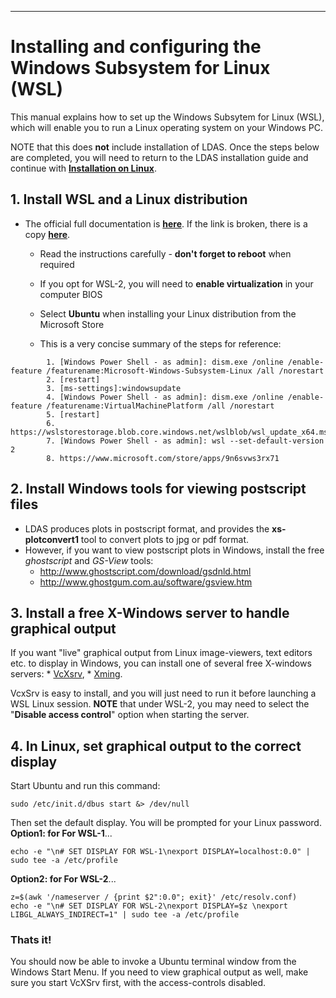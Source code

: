--------------------------------------------------------------------------------
# Installing and configuring the Windows Subsystem for Linux (WSL) 
This manual explains how to set up the Windows Subsytem for Linux (WSL), which will enable you to run a Linux operating system on your Windows PC.    

NOTE that this does **not** include installation of LDAS. Once the steps below are completed, you will need to return to the LDAS installation guide and continue with **[Installation on Linux](https://github.com/feathercode/LDAS/blob/master/README.md#installation-on-linux)**.  

## 1. Install WSL and a Linux distribution  
* The official full documentation is **[here](https://docs.microsoft.com/en-us/windows/wsl/install-win10)**. If the  link is broken, there is a copy **[here](https://github.com/feathercode/LDAS/blob/master/docs/manual_WSL_2.md)**.

	* Read the instructions carefully - **don't forget to reboot** when required
	* If you opt for WSL-2, you will need to **enable virtualization** in your computer BIOS 
	* Select **Ubuntu** when installing your Linux distribution from the Microsoft Store

	* This is a very concise summary of the steps for reference: 
```
		1. [Windows Power Shell - as admin]: dism.exe /online /enable-feature /featurename:Microsoft-Windows-Subsystem-Linux /all /norestart
		2. [restart]
		3. [ms-settings]:windowsupdate
		4. [Windows Power Shell - as admin]: dism.exe /online /enable-feature /featurename:VirtualMachinePlatform /all /norestart
		5. [restart]
		6. https://wslstorestorage.blob.core.windows.net/wslblob/wsl_update_x64.msi
		7. [Windows Power Shell - as admin]: wsl --set-default-version 2
		8. https://www.microsoft.com/store/apps/9n6svws3rx71
```


## 2. Install Windows tools for viewing postscript files  
* LDAS produces plots in postscript format, and provides the **xs-plotconvert1** tool to convert plots to jpg or pdf format.
* However, if you want to view postscript plots in Windows, install the free *ghostscript* and *GS-View* tools: 
	* http://www.ghostscript.com/download/gsdnld.html
	* http://www.ghostgum.com.au/software/gsview.htm

## 3. Install a free X-Windows server to handle graphical output 
If you want "live" graphical output from Linux image-viewers, text editors etc. to display in Windows, you can install one of several free X-windows servers: 
	* [VcXsrv](https://sourceforge.net/projects/vcxsrv/),
	* [Xming](https://sourceforge.net/projects/xming/files/latest/download).

VcxSrv is easy to install, and you will just need to run it before launching a WSL Linux session. **NOTE** that under WSL-2, you may need to select the "**Disable access control**" option when starting the server. 

## 4. In Linux, set graphical output to the correct display 
Start Ubuntu and run this command: 
```
sudo /etc/init.d/dbus start &> /dev/null
```

Then set the default display. You will be prompted for your Linux password.  
**Option1: for For WSL-1**...
```
echo -e "\n# SET DISPLAY FOR WSL-1\nexport DISPLAY=localhost:0.0" | sudo tee -a /etc/profile 
```
**Option2: for For WSL-2**...
```
z=$(awk '/nameserver / {print $2":0.0"; exit}' /etc/resolv.conf)
echo -e "\n# SET DISPLAY FOR WSL-2\nexport DISPLAY=$z \nexport LIBGL_ALWAYS_INDIRECT=1" | sudo tee -a /etc/profile
```

### Thats it! 

You should now be able to invoke a Ubuntu terminal window from the Windows Start Menu. If you need to view graphical output as well, make sure you start VcXSrv first, with the access-controls disabled.

